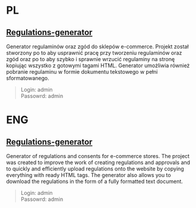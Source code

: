 # PL
## [Regulations-generator](https://generator.filipmackiewicz.pl/)
Generator regulaminów oraz zgód do sklepów e-commerce. Projekt został stworzony po to aby usprawnić pracę przy tworzeniu regulaminów oraz zgód oraz po to aby szybko i sprawnie wrzucić regulaminy na stronę kopiując wszystko z gotowymi tagami HTML. Generator umożliwia również pobranie regulaminu w formie dokumentu tekstowego w pełni sformatowanego.
> Login: admin <br/>
> Passowrd: admin

# ENG
## [Regulations-generator](https://generator.filipmackiewicz.pl/)
Generator of regulations and consents for e-commerce stores. The project was created to improve the work of creating regulations and approvals and to quickly and efficiently upload regulations onto the website by copying everything with ready HTML tags. The generator also allows you to download the regulations in the form of a fully formatted text document.
> Login: admin <br/>
> Passowrd: admin
